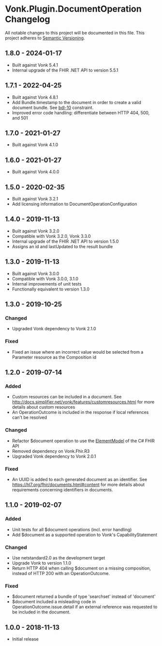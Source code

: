 # Vonk.Plugin.DocumentOperation Changelog

All notable changes to this project will be documented in this file.
This project adheres to [Semantic Versioning](http://semver.org/).

## 1.8.0 - 2024-01-17

- Built against Vonk 5.4.1
- Internal upgrade of the FHIR .NET API to version 5.5.1

## 1.7.1 - 2022-04-25

- Built against Vonk 4.8.1
- Add Bundle.timestamp to the document in order to create a valid document bundle. See [bdl-10](https://www.hl7.org/fhir/bundle.html#invs) constraint.
- Improved error code handling: differentiate between HTTP 404, 500, and 501

## 1.7.0 - 2021-01-27

- Built against Vonk 4.1.0

## 1.6.0 - 2021-01-27

- Built against Vonk 4.0.0

## 1.5.0 - 2020-02-35

- Built against Vonk 3.2.1
- Add licensing information to DocumentOperationConfiguration

## 1.4.0 - 2019-11-13

- Built against Vonk 3.2.0
- Compatible with Vonk 3.2.0, Vonk 3.3.0
- Internal upgrade of the FHIR .NET API to version 1.5.0
- Assigns an id and lastUpdated to the result bundle

## 1.3.0 - 2019-11-13

- Built against Vonk 3.0.0
- Compatible with Vonk 3.0.0, 3.1.0
- Internal improvements of unit tests
- Functionally equivalent to version 1.3.0

## 1.3.0 - 2019-10-25

### Changed
- Upgraded Vonk dependency to Vonk 2.1.0

### Fixed
- Fixed an issue where an incorrect value would be selected from a Parameter resource as the Composition id

## 1.2.0 - 2019-07-14

### Added
- Custom resources can be included in a document. See http://docs.simplifier.net/vonk/features/customresources.html for more details about custom resources
- An OperationOutcome is included in the response if local references can't be resolved

### Changed
- Refactor $document operation to use the [ElementModel](http://docs.simplifier.net/fhirnetapi/parsing/intro-to-elementmodel.html) of the C# FHIR API
- Removed dependency on Vonk.Fhir.R3
- Upgraded Vonk dependency to Vonk 2.0.1

### Fixed
- An UUID is added to each generated document as an identifier. See https://hl7.org/fhir/documents.html#content for more details about requirements concerning identifiers in documents.

## 1.1.0 - 2019-02-07

### Added
- Unit tests for all $document operations (incl. error handling)
- Add $document as a supported operation to Vonk's CapabilityStatement

### Changed
- Use netstandard2.0 as the development target
- Upgrade Vonk to version 1.1.0
- Return HTTP 404 when calling $document on a missing composition, instead of HTTP 200 with an OperationOutcome.

### Fixed
- $document returned a bundle of type 'searchset' instead of 'document'
- $document included a misleading code in OperationOutcome.issue.detail if an external reference was requested to be included in the document.

## 1.0.0 - 2018-11-13
- Initial release
